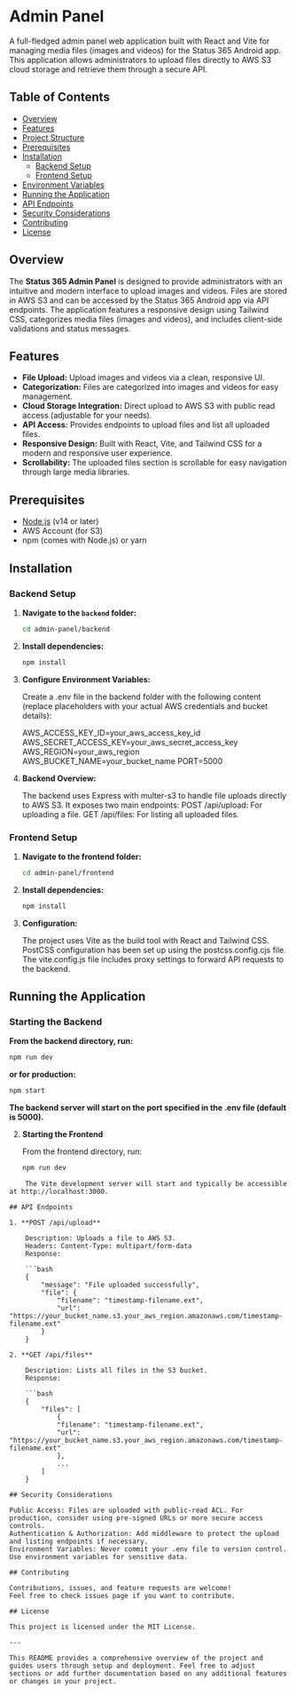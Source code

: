 # Admin Panel

A full-fledged admin panel web application built with React and Vite for managing media files (images and videos) for the Status 365 Android app. This application allows administrators to upload files directly to AWS S3 cloud storage and retrieve them through a secure API.

## Table of Contents

- [Overview](#overview)
- [Features](#features)
- [Project Structure](#project-structure)
- [Prerequisites](#prerequisites)
- [Installation](#installation)
  - [Backend Setup](#backend-setup)
  - [Frontend Setup](#frontend-setup)
- [Environment Variables](#environment-variables)
- [Running the Application](#running-the-application)
- [API Endpoints](#api-endpoints)
- [Security Considerations](#security-considerations)
- [Contributing](#contributing)
- [License](#license)

## Overview

The **Status 365 Admin Panel** is designed to provide administrators with an intuitive and modern interface to upload images and videos. Files are stored in AWS S3 and can be accessed by the Status 365 Android app via API endpoints. The application features a responsive design using Tailwind CSS, categorizes media files (images and videos), and includes client-side validations and status messages.

## Features

- **File Upload:** Upload images and videos via a clean, responsive UI.
- **Categorization:** Files are categorized into images and videos for easy management.
- **Cloud Storage Integration:** Direct upload to AWS S3 with public read access (adjustable for your needs).
- **API Access:** Provides endpoints to upload files and list all uploaded files.
- **Responsive Design:** Built with React, Vite, and Tailwind CSS for a modern and responsive user experience.
- **Scrollability:** The uploaded files section is scrollable for easy navigation through large media libraries.


## Prerequisites

- [Node.js](https://nodejs.org/) (v14 or later)
- AWS Account (for S3)
- npm (comes with Node.js) or yarn

## Installation

### Backend Setup

1. **Navigate to the `backend` folder:**

   ```bash
   cd admin-panel/backend

2. **Install dependencies:**

    ```bash
    npm install

3. **Configure Environment Variables:**

    Create a .env file in the backend folder with the following content (replace placeholders with your actual AWS credentials and bucket details):

    AWS_ACCESS_KEY_ID=your_aws_access_key_id
    AWS_SECRET_ACCESS_KEY=your_aws_secret_access_key
    AWS_REGION=your_aws_region
    AWS_BUCKET_NAME=your_bucket_name
    PORT=5000

4. **Backend Overview:**

    The backend uses Express with multer-s3 to handle file uploads directly to AWS S3.
    It exposes two main endpoints:
        POST /api/upload: For uploading a file.
        GET /api/files: For listing all uploaded files.

### Frontend Setup

1. **Navigate to the frontend folder:**

    ```bash
    cd admin-panel/frontend

2. **Install dependencies:**

    ```bash
    npm install

3. **Configuration:**

    The project uses Vite as the build tool with React and Tailwind CSS.
    PostCSS configuration has been set up using the postcss.config.cjs file.
    The vite.config.js file includes proxy settings to forward API requests to the backend.

## Running the Application

### Starting the Backend

**From the backend directory, run:**
```bash
npm run dev
```
**or for production:**
```bash
npm start
```
**The backend server will start on the port specified in the .env file (default is 5000).**

2. **Starting the Frontend**

    From the frontend directory, run:
    
    ```bash
    npm run dev
```
    The Vite development server will start and typically be accessible at http://localhost:3000.

## API Endpoints

1. **POST /api/upload**

    Description: Uploads a file to AWS S3.
    Headers: Content-Type: multipart/form-data
    Response:

    ```bash
    {
        "message": "File uploaded successfully",
        "file": {
            "filename": "timestamp-filename.ext",
            "url": "https://your_bucket_name.s3.your_aws_region.amazonaws.com/timestamp-filename.ext"
        }
    }

2. **GET /api/files**

    Description: Lists all files in the S3 bucket.
    Response:

    ```bash
    {
        "files": [
            {
            "filename": "timestamp-filename.ext",
            "url": "https://your_bucket_name.s3.your_aws_region.amazonaws.com/timestamp-filename.ext"
            },
            ...
        ]
    }

## Security Considerations

Public Access: Files are uploaded with public-read ACL. For production, consider using pre-signed URLs or more secure access controls.
Authentication & Authorization: Add middleware to protect the upload and listing endpoints if necessary.
Environment Variables: Never commit your .env file to version control. Use environment variables for sensitive data.

## Contributing

Contributions, issues, and feature requests are welcome!
Feel free to check issues page if you want to contribute.

## License

This project is licensed under the MIT License.

---

This README provides a comprehensive overview of the project and guides users through setup and deployment. Feel free to adjust sections or add further documentation based on any additional features or changes in your project.
